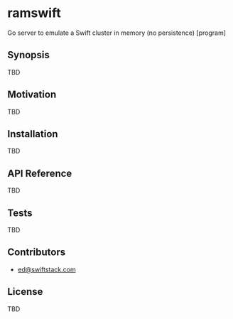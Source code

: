 # ramswift

Go server to emulate a Swift cluster in memory (no persistence) [program]

## Synopsis

TBD

## Motivation

TBD

## Installation

TBD

## API Reference

TBD

## Tests

TBD

## Contributors

 * ed@swiftstack.com

## License

TBD
